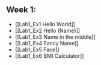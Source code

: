 ## Week 1:
- [[Lab1_Ex1 Hello World]]
- [[Lab1_Ex2 Hello (Name)]]
- [[Lab1_Ex3 Name in the middle]]
- [[Lab1_Ex4 Fancy Name]]
- [[Lab1_Ex5 Face]]
- [[Lab1_Ex6 BMI Calculator]]